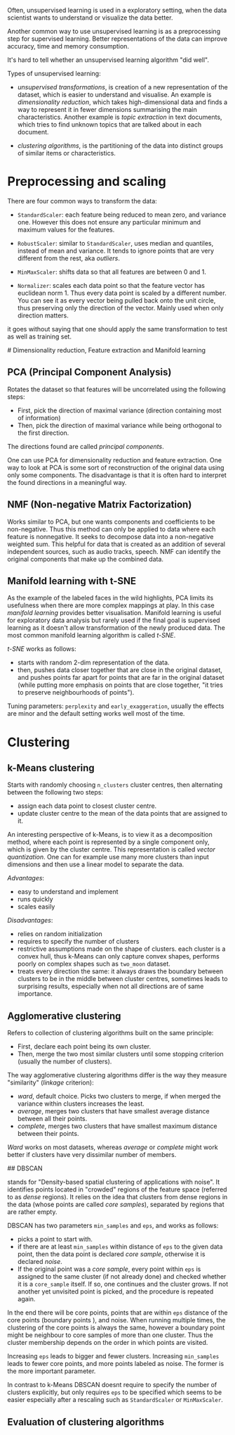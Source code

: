 Often, unsupervised learning is used in a exploratory setting, when the data scientist wants to understand or visualize the data better. 

Another common way to use unsupervised learning is as a preprocessing step for supervised learning. Better representations of the data can improve accuracy, time and memory consumption.  

It's hard to tell whether an unsupervised learning algorithm "did well".

Types of unsupervised learning: 

* _unsupervised transformations_, is creation of a new representation of the dataset, which is easier to understand and visualise. An example is _dimensionality reduction_, which takes high-dimensional data and finds a way to represent it in fewer dimensions summarising the main characteristics. Another example is _topic extraction_ in text documents, which tries to find unknown topics that are talked about in each document. 
   
* _clustering algorithms_, is the partitioning of the data into distinct groups of similar items or characteristics.    

#  Preprocessing and scaling 

There are four common ways to transform the data:

* `StandardScaler`: each feature being reduced to mean zero, and variance one. However this does not ensure any particular minimum and maximum values for the features.

* `RobustScaler`: similar to `StandardScaler`, uses median and quantiles, instead of mean and variance. It tends to ignore points that are very different from the rest, aka _outliers_.

* `MinMaxScaler`: shifts data so that all features are between 0 and 1.

* `Normalizer`: scales each data point so that the feature vector has euclidean norm 1. Thus every data point is scaled by a different number. You can see it as every vector being pulled back onto the unit circle, thus preserving only the direction of the vector. Mainly used when only direction matters.    

it goes without saying that one should apply the same transformation to test as well as training set. 


# Dimensionality reduction, Feature extraction and Manifold learning

## PCA (Principal Component Analysis)

Rotates the dataset so that features will be uncorrelated using the following steps: 
* First, pick the direction of maximal variance (direction containing most of information)
* Then, pick the direction of maximal variance while being orthogonal to the first direction. 

The directions found are called _principal components_.

One can use PCA for dimensionality reduction and feature extraction. One way to look at PCA is some sort of reconstruction of the original data using only some components. The disadvantage is that it is often hard to interpret the found directions in a meaningful way.

## NMF (Non-negative Matrix Factorization) 

Works similar to PCA, but one wants components and coefficients to be non-negative. Thus this method can only be applied to data where each feature is nonnegative.  It seeks to decompose data into a non-negative weighted sum. This helpful for data that is created as an addition of several independent sources, such as audio tracks, speech. NMF can identify the original components that make up the combined data.  

## Manifold learning with t-SNE

As the example of the labeled faces in the wild highlights, PCA limits its usefulness when there are more complex mappings at play. In this case _manifold learning_ provides better visualisation. Manifold learning is useful for exploratory data analysis but rarely used if the final goal is supervised learning as it doesn't allow transformation of the newly produced data. The most common manifold learning algorithm is called _t-SNE_. 

_t-SNE_ works as follows:
* starts with random 2-dim representation of the data. 
* then, pushes data closer together that are close in the original dataset, and pushes points far apart for points that are far in the original dataset (while putting more emphasis on points that are close together, "it tries to preserve neighbourhoods of points").

Tuning parameters: `perplexity` and `early_exaggeration`, usually the effects are minor and the default setting works well most of the time. 

  
# Clustering 

## k-Means clustering 

Starts with randomly choosing `n_clusters` cluster centres, then alternating between the following two steps:

* assign each data point to closest cluster centre.
* update cluster centre to the mean of the data points that are assigned to it.
 
An interesting perspective of k-Means, is to view it as a decomposition method, where each point is represented by a single component only, which is given by the cluster centre. This representation is called _vector quantization_. One can for example use many more clusters than input dimensions and then use a linear model to separate the data. 

_Advantages_: 

* easy to understand and implement 
* runs quickly 
* scales easily 

_Disadvantages_:

* relies on random initialization 
* requires to specify the number of clusters 
* restrictive assumptions made on the shape of clusters. each cluster is a convex hull, thus k-Means can only capture convex shapes, performs poorly on complex shapes such as `two_moon` dataset.
* treats every direction the same: it always draws the boundary between clusters to be in the middle between cluster centres, sometimes leads to surprising results, especially when not all directions are of same importance. 


## Agglomerative clustering 

Refers to collection of clustering algorithms built on the same principle:
* First, declare each point being its own cluster.
* Then, merge the two most similar clusters until some stopping criterion (usually the number of clusters).

The way agglomerative clustering algorithms differ is the way they measure "similarity" (_linkage_ criterion):
* _ward_, default choice. Picks two clusters to merge, if when merged the variance within clusters increases the least. 
* _average_, merges two clusters that have smallest average distance between all their points. 
* _complete_, merges two clusters that have smallest maximum distance between their points. 

_Ward_  works on most datasets, whereas _average_ or _complete_ might work better if clusters have very dissimilar number of members.  

## DBSCAN 

stands for "Density-based spatial clustering of applications with noise". It identifies points located in "crowded" regions of the feature space (referred to as _dense_ regions). It relies on the idea that clusters from dense regions in the data (whose points are called _core samples_), separated by regions that are rather empty. 

DBSCAN has two parameters `min_samples` and `eps`, and works as follows:
* picks a point to start with.
* if there are at least `min_samples` within distance of `eps` to the given data point, then the data point is declared _core sample_, otherwise it is declared _noise_. 
* If the original point was a _core sample_, every point within `eps` is assigned to the same cluster (if not already done) and checked whether it is a `core_sample` itself. If so, one continues and the cluster grows. If not another yet unvisited point is picked, and the procedure is repeated again. 

In the end there will be core points, points that are within `eps` distance of the core points (boundary points ), and noise. When running multiple times, the clustering of the core points is always the same, however a boundary point might be neighbour to core samples of more than one cluster. Thus the cluster membership depends on the order in which points are visited. 

Increasing `eps` leads to bigger and fewer clusters. Increasing `min_samples` leads to fewer core points, and more points labeled as noise. The former is the more important parameter. 

In contrast to k-Means DBSCAN doesnt require to specify the number of clusters explicitly, but only requires `eps` to be specified which seems to be easier especially after a rescaling such as `StandardScaler` or `MinMaxScaler`. 

## Evaluation of clustering algorithms 

    
